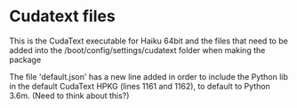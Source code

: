 # Cudatext files

This is the CudaText executable for Haiku 64bit and the files that need to be added into the /boot/config/settings/cudatext folder when making the package

The file 'default.json' has a new line added in order to include the Python lib in the default CudaText HPKG (lines 1161 and 1162), to default to Python 3.6m.
(Need to think about this?)

